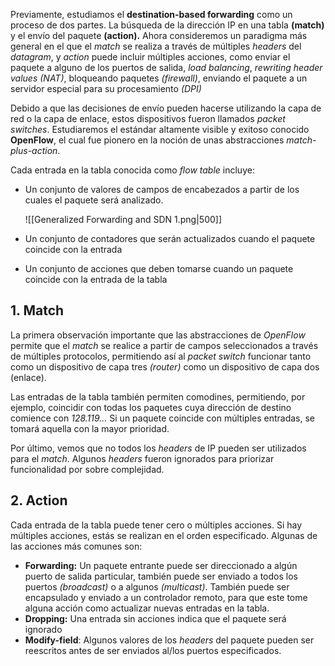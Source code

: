 Previamente, estudiamos el **destination-based forwarding** como un proceso de dos partes. La búsqueda de la dirección IP en una tabla **(match)** y el envío del paquete **(action).** Ahora consideremos un paradigma más general en el que el *match* se realiza a través de múltiples *headers* del *datagram*, y *action* puede incluir múltiples acciones, como enviar el paquete a alguno de los puertos de salida, *load balancing*, *rewriting header values (NAT)*, bloqueando paquetes *(firewall)*, enviando el paquete a un servidor especial para su procesamiento *(DPI)*

Debido a que las decisiones de envío pueden hacerse utilizando la capa de red o la capa de enlace, estos dispositivos fueron llamados *packet switches*. Estudiaremos el estándar altamente visible y exitoso conocido **OpenFlow**, el cual fue pionero en la noción de unas abstracciones *match-plus-action*.

Cada entrada en la tabla conocida como *flow table* incluye:

- Un conjunto de valores de campos de encabezados a partir de los cuales el paquete será analizado.

	![[Generalized Forwarding and SDN 1.png|500]]

- Un conjunto de contadores que serán actualizados cuando el paquete coincide con la entrada
- Un conjunto de acciones que deben tomarse cuando un paquete coincide con la entrada de la tabla

## 1. Match

La primera observación importante que las abstracciones de *OpenFlow* permite que el *match* se realice a partir de campos seleccionados a través de múltiples protocolos, permitiendo así al *packet switch* funcionar tanto como un dispositivo de capa tres *(router)* como un dispositivo de capa dos (enlace).

Las entradas de la tabla también permiten comodines, permitiendo, por ejemplo, coincidir con todas los paquetes cuya dirección de destino comience con *128.119...* Si un paquete coincide con múltiples entradas, se tomará aquella con la mayor prioridad.

Por último, vemos que no todos los *headers* de IP pueden ser utilizados para el *match*. Algunos *headers* fueron ignorados para priorizar funcionalidad por sobre complejidad.

## 2. Action

Cada entrada de la tabla puede tener cero o múltiples acciones. Si hay múltiples acciones, estás se realizan en el orden especificado. Algunas de las acciones más comunes son:

- **Forwarding:** Un paquete entrante puede ser direccionado a algún puerto de salida particular, también puede ser enviado a todos los puertos *(broadcast)* o a algunos *(multicast)*. También puede ser encapsulado y enviado a un controlador remoto, para que este tome alguna acción como actualizar nuevas entradas en la tabla.
- **Dropping:** Una entrada sin acciones indica que el paquete será ignorado
- **Modify-field**: Algunos valores de los *headers* del paquete pueden ser reescritos antes de ser enviados al/los puertos especificados.
